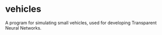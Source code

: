 # vehicles
A program for simulating small vehicles, used for developing Transparent Neural Networks.

